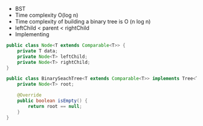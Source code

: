 - BST
- Time complexity O(log n)
- Time complexity of building a binary tree is O (n log n)
-  leftChild < parent < rightChild 
- Implementing
```Java
public class Node<T extends Comparable<T>> {
	private T data;
	private Node<T> leftChild;
	private Node<T> rightChild;
}
```
```Java
public class BinarySeachTree<T extends Comparable<T>> implements Tree<T> {
	private Node<T> root;

	@Override
	public boolean isEmpty() {
		return root == null;
	}
}
```